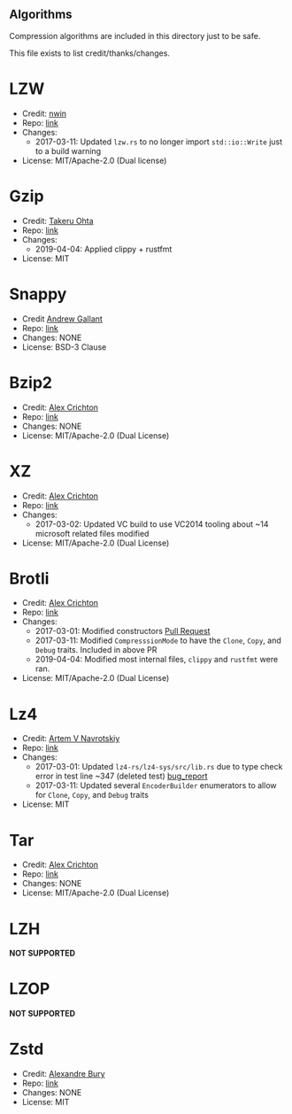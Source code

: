 Algorithms
---

Compression algorithms are included in this directory just to be safe.

This file exists to list credit/thanks/changes.

 # LZW

* Credit: [nwin](https://github.com/nwin)
* Repo: [link](https://github.com/nwin/lzw)
* Changes:
  * 2017-03-11: Updated `lzw.rs` to no longer import `std::io::Write` just to a build warning
* License: MIT/Apache-2.0 (Dual license)

 # Gzip
* Credit: [Takeru Ohta](https://github.com/sile)
* Repo: [link](https://github.com/sile/libflate)
* Changes:
  * 2019-04-04: Applied clippy + rustfmt
* License: MIT

 # Snappy
* Credit [Andrew Gallant](https://github.com/burntshushi)
* Repo: [link](https://github.com/burntsushi/rust-snappy)
* Changes: NONE
* License: BSD-3 Clause

 # Bzip2
* Credit: [Alex Crichton](https://github.com/alexcrichton)
* Repo: [link](https://github.com/alexcrichton/bzip2-rs)
* Changes: NONE
* License: MIT/Apache-2.0 (Dual License)

 # XZ
* Credit: [Alex Crichton](https://github.com/alexcrichton)
* Repo: [link](https://github.com/alexcrichton/xz2-rs)
* Changes:
  * 2017-03-02: Updated VC build to use VC2014 tooling about ~14 microsoft related files modified
* License: MIT/Apache-2.0 (Dual License)

 # Brotli
* Credit: [Alex Crichton](https://github.com/alexcrichton)
* Repo: [link](https://github.com/alexcrichton/brotli2-rs)
* Changes:
  * 2017-03-01: Modified constructors [Pull Request](https://github.com/alexcrichton/brotli2-rs/pull/6)
  * 2017-03-11: Modified `CompresssionMode` to have the `Clone`, `Copy`, and `Debug` traits. Included in above PR
  * 2019-04-04: Modified most internal files, `clippy` and `rustfmt` were ran.
* License: MIT/Apache-2.0 (Dual License)

 # Lz4
* Credit: [Artem V Navrotskiy](https://github.com/bozaro)
* Repo: [link](https://github.com/bozaro/lz4-rs)
* Changes:
  * 2017-03-01: Updated `lz4-rs/lz4-sys/src/lib.rs` due to type check error in test line ~347 (deleted test) [bug_report](https://github.com/bozaro/lz4-rs/issues/19)
  * 2017-03-11: Updated several `EncoderBuilder` enumerators to allow for `Clone`, `Copy`, and `Debug` traits
* License: MIT

 # Tar
* Credit: [Alex Crichton](https://github.com/alexcrichton)
* Repo: [link](https://github.com/alexcrichton/tar-rs)
* Changes: NONE
* License: MIT/Apache-2.0 (Dual License)

 # LZH

**NOT SUPPORTED**

 # LZOP

**NOT SUPPORTED**

 # Zstd
* Credit: [Alexandre Bury](https://github.com/gyscos)
* Repo: [link](https://github.com/gyscos/zstd-rs)
* Changes: NONE
* License: MIT

